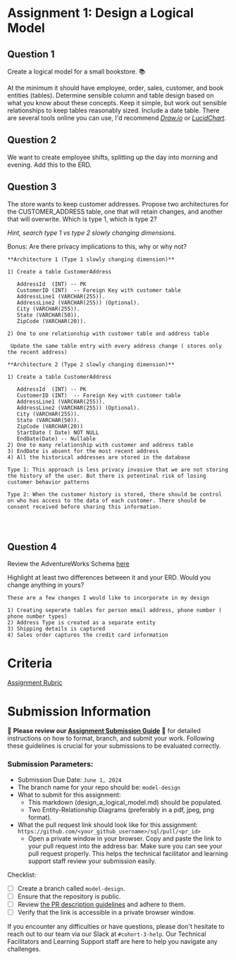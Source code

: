 # Assignment 1: Design a Logical Model

## Question 1
Create a logical model for a small bookstore. 📚

At the minimum it should have employee, order, sales, customer, and book entities (tables). Determine sensible column and table design based on what you know about these concepts. Keep it simple, but work out sensible relationships to keep tables reasonably sized. Include a date table. There are several tools online you can use, I'd recommend [_Draw.io_](https://www.drawio.com/) or [_LucidChart_](https://www.lucidchart.com/pages/).

## Question 2
We want to create employee shifts, splitting up the day into morning and evening. Add this to the ERD.

## Question 3
The store wants to keep customer addresses. Propose two architectures for the CUSTOMER_ADDRESS table, one that will retain changes, and another that will overwrite. Which is type 1, which is type 2?

_Hint, search type 1 vs type 2 slowly changing dimensions._

Bonus: Are there privacy implications to this, why or why not?
```
**Architecture 1 (Type 1 slowly changing dimension)**

1) Create a table CustomerAddress
   
   AddressId  (INT) -- PK
   CustomerID (INT)  -- Foreign Key with customer table
   AddressLine1 (VARCHAR(255)).
   AddressLine2 (VARCHAR(255)) (Optional).
   City (VARCHAR(255)).
   State (VARCHAR(50)).
   ZipCode (VARCHAR(20)).

2) One to one relationship with customer table and address table

 Update the same table entry with every address change ( stores only the recent address)

**Architecture 2 (Type 2 slowly changing dimension)**

1) Create a table CustomerAddress
   
   AddressId  (INT) -- PK
   CustomerID (INT)  -- Foreign Key with customer table
   AddressLine1 (VARCHAR(255)).
   AddressLine2 (VARCHAR(255)) (Optional).
   City (VARCHAR(255)).
   State (VARCHAR(50)).
   ZipCode (VARCHAR(20))
   StartDate ( Date) NOT NULL
   EndDate(Date) -- Nullable
2) One to many relationship with customer and address table
3) EndDate is absent for the most recent address
4) All the historical addresses are stored in the database

Type 1: This approach is less privacy invasive that we are not storing the history of the user. But there is potentinal risk of losing customer behavior patterns

Type 2: When the customer history is stored, there should be control on who has access to the data of each customer. There should be consent received before sharing this information.




```

## Question 4
Review the AdventureWorks Schema [here](https://i.stack.imgur.com/LMu4W.gif)

Highlight at least two differences between it and your ERD. Would you change anything in yours?

```
These are a few changes I would like to incorporate in my design

1) Creating seperate tables for person email address, phone number ( phone number types)
2) Address Type is created as a separate entity
3) Shipping details is captured
4) Sales order captures the credit card information

```

# Criteria

[Assignment Rubric](./assignment_rubric.md)

# Submission Information

🚨 **Please review our [Assignment Submission Guide](https://github.com/UofT-DSI/onboarding/blob/main/onboarding_documents/submissions.md)** 🚨 for detailed instructions on how to format, branch, and submit your work. Following these guidelines is crucial for your submissions to be evaluated correctly.

### Submission Parameters:
* Submission Due Date: `June 1, 2024`
* The branch name for your repo should be: `model-design`
* What to submit for this assignment:
    * This markdown (design_a_logical_model.md) should be populated.
    * Two Entity-Relationship Diagrams (preferably in a pdf, jpeg, png format).
* What the pull request link should look like for this assignment: `https://github.com/<your_github_username>/sql/pull/<pr_id>`
    * Open a private window in your browser. Copy and paste the link to your pull request into the address bar. Make sure you can see your pull request properly. This helps the technical facilitator and learning support staff review your submission easily.

Checklist:
- [ ] Create a branch called `model-design`.
- [ ] Ensure that the repository is public.
- [ ] Review [the PR description guidelines](https://github.com/UofT-DSI/onboarding/blob/main/onboarding_documents/submissions.md#guidelines-for-pull-request-descriptions) and adhere to them.
- [ ] Verify that the link is accessible in a private browser window.

If you encounter any difficulties or have questions, please don't hesitate to reach out to our team via our Slack at `#cohort-3-help`. Our Technical Facilitators and Learning Support staff are here to help you navigate any challenges.

